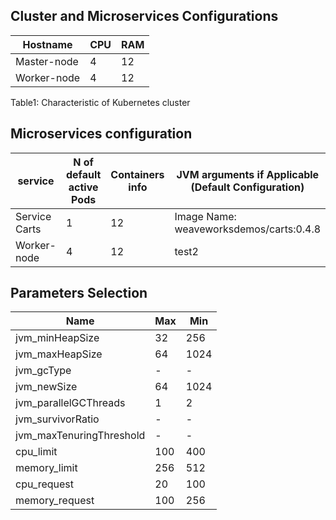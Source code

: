 ## Cluster and Microservices Configurations

| Hostname        | CPU      | RAM |
| ------|-----|-----|
| Master-node  	| 4 	| 12	|
| Worker-node 	| 4	|12 	|

Table1: Characteristic of Kubernetes cluster


## Microservices configuration
| service        | N of default active Pods      | Containers info | JVM arguments if Applicable (Default Configuration)|  Memory quota and limit ( Default Configuration)| CPU requests and limit ( Default Configuration) |  Memory quota and limit (**Akamas** Configuration) | JVM arguments (Akamas Configuration) | CPU requests and limit( Akamas Configuration)| 
| ------|-----|-----|-----|-----|----- | ------ | ----- | ----- |
| Service Carts 	| 1 	| 12	| Image Name: weaveworksdemos/carts:0.4.8 |test3  |test4 | test5 | test 6  | test7 
| Worker-node 	| 4	|12 	| test2|test3 |test4 | test5 | test6 | test 7

## Parameters Selection
| Name                     | Max        | Min      |
| -------------------------|------------|----------|
|jvm_minHeapSize  | 32 | 256|
|jvm_maxHeapSize  | 64 | 1024|
|jvm_gcType  | - | -|
|jvm_newSize  | 64 | 1024|
|jvm_parallelGCThreads  | 1 | 2|
|jvm_survivorRatio  | - | -|
|jvm_maxTenuringThreshold  | - | -|
|cpu_limit  | 100 | 400|
|memory_limit  | 256 | 512|
|cpu_request  | 20 | 100|
|memory_request  | 100 | 256|
